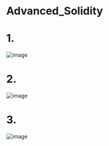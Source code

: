 # Advanced_Solidity


# 1. 
![image](https://user-images.githubusercontent.com/84012921/136536642-4d6d04fe-8720-4c18-b4d8-5767fae10176.png)

# 2. 
![image](https://user-images.githubusercontent.com/84012921/136536677-61dc9525-77af-42be-9df1-274a09951eb7.png)

# 3.
 ![image](https://user-images.githubusercontent.com/84012921/136536714-94dfec6e-78c9-41a3-96ed-937f036d9d20.png)
